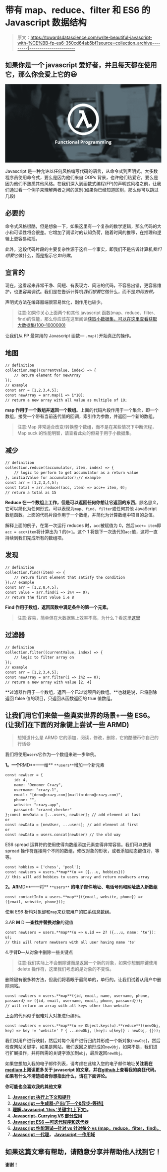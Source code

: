 # 带有 map、reduce、filter 和 ES6 的 Javascript 数据结构

> 原文：<https://towardsdatascience.com/write-beautiful-javascript-with-%CE%BB-fp-es6-350cd64ab5bf?source=collection_archive---------1----------------------->

## 如果你是一个 javascript 爱好者，并且每天都在使用它，那么你会爱上它的😃

![](img/15a9995f605f7e96711dc09f2331e9a3.png)

Javascript 是一种允许以任何风格编写代码的语言，从命令式到声明式。大多数程序员使用命令式，要么是因为他们来自 OOPs 背景，也许他们热爱它，要么是因为他们不熟悉其他风格。在我们深入到函数式编程(FP)的声明式风格之前，让我们通过看一个例子来理解两者之间的区别(如果你已经知道区别，那么你可以跳过几段)

## 必要的

命令式风格很酷，但是想象一下，如果这里有一个复杂的数学逻辑，那么代码的大小和可读性将会很差。它增加了阅读时的认知负荷，随着时间的推移，在推理和逻辑上更容易动摇。

此外，这段代码片段的主要复杂性源于这样一个事实，即我们不是告诉计算机*我们想要*它做什么，而是指示它*如何做*。

## 宣言的

现在，这看起来非常干净、简短、有表现力、简洁的代码，不容易出错，更容易维护，也更容易调试。我们是在告诉计算机*我们想要*它做什么，而不是*如何去做。*

声明式方法在编译器端很容易优化，副作用也较少。

> 注意:如果你关心上面两个和其他 javascript 函数(map、reduce、filter、find)的性能，那么你应该在这里阅读[获取小数据集，可以在这里查看](https://medium.com/@ideepak.jsd/javascript-performance-test-for-vs-for-each-vs-map-reduce-filter-find-32c1113f19d7)[获取大数据集(100–1000000)](https://github.com/dg92/Performance-Analysis-JS)

让我们从 FP 最常用的 Javascript 函数— `.map()`开始真正的操作。

## 地图

```
// definition 
collection.map((currentValue, index) => {
    // Return element for newArray
});
// example
const arr = [1,2,3,4,5];
const newArray = arr.map(i => i*10);
// return a new array with all value as multiple of 10;
```

**map 作用于一个数组并返回一个数组**。上面的代码片段作用于一个集合，即一个数组，接受一个带有当前迭代值的回调，索引作为参数，并返回一个新的数组。

> 注意:Map 非常适合改变/转换整个数组，而不是在某些情况下中断流程，Map suck 的性能明智，请查看此处的但易于用于小数据集。

## 减少

```
// definition 
collection.reduce((accumulator, item, index) => {
    // logic to perform to get accumulator as a return value
}, initialValue for accumulator);// example
const arr = [1,2,3,4,5];
const total = arr.reduce((acc, item) => acc+= item, 0);
// return a total as 15
```

**Reduce 在一个数组上工作，但是可以返回任何你想让它返回的东西**。顾名思义，它可以简化为任何形式，可以表现为`map`、`find`、`filter`或任何其他 JavaScript 数组函数。上面的代码片段作用于一个数组，并简化为计算数组中项目的总值。

解释上面的例子，在第一次运行 reduces 时，`acc`被赋值为 0，然后`acc+= item`即`acc = acc+item`将计算出为 1 的`0+1`。这个 1 将是下一次迭代的`acc`值，这将一直持续到我们完成所有的数组项。

## 发现

```
// definition 
collection.find((item) => {
    // return first element that satisfy the condition
});// example
const arr = [1,2,8,4,5];
const value = arr.find(i => i%4 == 0);
// return the first value i.e 8 
```

**Find 作用于数组，返回函数中满足条件的第一个元素。**

> 注意:容易，简单但在大数据集上效率不高，为什么？看这里[这里](https://github.com/dg92/Performance-Analysis-JS)

## 过滤器

```
// definition 
collection.filter((currentValue, index) => {
    // logic to filter array on
});
// example
const arr = [1,2,3,4,5];
const newArray = arr.filter(i => i%2 == 0);
// return a new array with value [2, 4]
```

**过滤器作用于一个数组，返回一个已过滤项目的数组。**也就是说，它将删除返回 false 值的项目，只返回从函数返回的 true 值数组。

## 让我们用它们来做一些真实世界的场景+一些 ES6。(让我们在下面的对象键上尝试一些 ARMD)

> 想知道什么是 ARMD 它的添加，阅读，修改，删除，它的酷硬币你自己的行话😄

我们将使用`users`它作为一个数组来进一步举例。

**1。一个**RMD**——给** `**users**`增加一个新元素

```
const newUser = {
    id: 4,
    name: "Denomer Crazy",
    username: "crazy.1",
    email: "[deno@crazy.com](mailto:deno@crazy.com)",
    phone: "",
    website: "crazy.app",
    password: "crazed_checker"
};const newData = [...users, newUser]; // add element at last
or 
const newData = [newUser, ...users]; // add element at first
or 
const newData = users.concat(newUser) // the old way
```

ES6 spread 运算符的使用使得向数组添加元素变得非常容易。我们可以使用 spread 操作符连接两个不同的数组，修改对象的形状，或者添加动态键值对，等等。

```
const hobbies = ['chess', 'pool'];
const newUsers = users.**map**(u => ({...u, hobbies}))
// this will add hobbies to users array and return newUsers array
```

**2。**A**R**MD**——将** `**users**` **的电子邮件地址、电话号码和网址放入新数组**

```
const contactInfo = users.**map**(({email, website, phone}) => ({email, website, phone}));
```

使用 ES6 析构对象键和`map`来获取用户的联系信息数组。

3.AR **M** D **—查找并替换对象**的键值

```
const newUsers = users.**map**(u => u.id == 2? ({...u, name: 'te'}): u);
// this will return newUsers with all user having name 'te'
```

4.手臂**D**—从对象中删除一些关键点

> 注意:我们实际上不会删除键而是返回一个新的对象，如果你想删除键使用 delete 操作符，这里我们考虑的是对象的不变性。

删除键有很多种方法，但我们将着眼于最简单的，单行的。让我们试着从用户中删除网站。

```
const newUsers = users.**map**({id, email, name, username, phone, password} => ({id, email, username, email, phone, password}));
// will return an array with all keys other than website
```

上面的代码似乎很难对大对象进行编码。

```
const newUsers = users.**map**(u => Object.keys(u).**reduce**((newObj, key) => key != 'website' ? { ...newObj, [key]: u[key]} : newObj, {}));
```

我们对用户进行映射，然后对每个用户进行归约并形成一个新对象(`newObj`)，然后检查网站关键字，如果是网站，我们返回之前形成的`newObj`，如果不是，我们进行扩展操作，并将所需的关键字添加到`obj`，最后返回`newObj`。

如果您想加入我的电子邮件列表，请考虑在此输入您的电子邮件地址[](https://goo.gl/forms/MOPINWoY7q1f1APu2)****关注我在**[**medium**](https://medium.com/@ideepak.jsd)**上阅读更多关于 javascript 的文章，并在**[**github**](https://github.com/dg92)**上查看我的疯狂代码**。如果有什么不清楚或者你想指出什么，请在下面评论。**

**你可能也会喜欢我的其他文章**

1.  **[Javascript 执行上下文和提升](https://levelup.gitconnected.com/javascript-execution-context-and-hoisting-c2cc4993e37d)**
2.  **[Javascript —生成器-产出/下一个&异步-等待🤔](https://medium.com/datadriveninvestor/javascript-generator-yield-next-async-await-8442d2c77185)**
3.  **[理解 Javascript 'this '关键字(上下文)](https://medium.com/datadriveninvestor/javascript-context-this-keyword-9a78a19d5786)。**
4.  **[Javascript- Currying VS 部分应用](https://medium.com/datadriveninvestor/javascript-currying-vs-partial-application-4db5b2442be8)**
5.  **[Javascript ES6 —可迭代程序和迭代器](https://medium.com/datadriveninvestor/javascript-es6-iterables-and-iterators-de18b54f4d4)**
6.  **[Javascript 性能测试—针对 vs 针对每个 vs (map，reduce，filter，find)。](https://codeburst.io/write-beautiful-javascript-with-%CE%BB-fp-es6-350cd64ab5bf)**
7.  **[Javascript —代理](https://medium.com/datadriveninvestor/why-to-use-javascript-proxy-5cdc69d943e3)， [Javascript —作用域](https://medium.com/datadriveninvestor/still-confused-in-js-scopes-f7dae62c16ee)**

## **如果这篇文章有帮助，请随意分享并帮助他人找到它！**

****谢谢！****